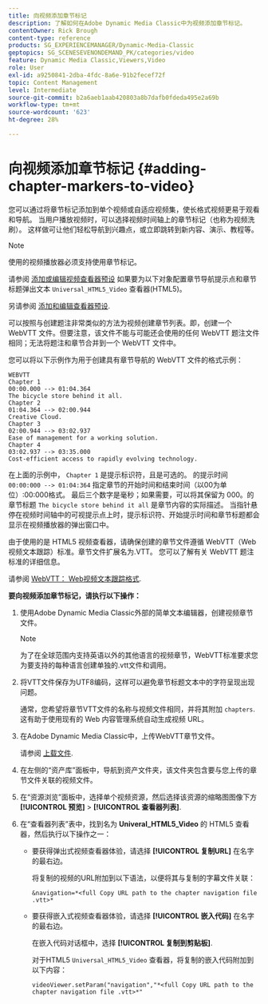 ```yaml
---
title: 向视频添加章节标记
description: 了解如何在Adobe Dynamic Media Classic中为视频添加章节标记。
contentOwner: Rick Brough
content-type: reference
products: SG_EXPERIENCEMANAGER/Dynamic-Media-Classic
geptopics: SG_SCENESEVENONDEMAND_PK/categories/video
feature: Dynamic Media Classic,Viewers,Video
role: User
exl-id: a9250841-2dba-4fdc-8a6e-91b2fecef72f
topic: Content Management
level: Intermediate
source-git-commit: b2a6aeb1aab420803a8b7dafb0fdeda495e2a69b
workflow-type: tm+mt
source-wordcount: '623'
ht-degree: 28%

---
```


# 向视频添加章节标记 {#adding-chapter-markers-to-video}

您可以通过将章节标记添加到单个视频或自适应视频集，使长格式视频更易于观看和导航。 当用户播放视频时，可以选择视频时间轴上的章节标记（也称为视频洗刷）。 这样做可让他们轻松导航到兴趣点，或立即跳转到新内容、演示、教程等。

>[!NOTE]
>
>使用的视频播放器必须支持使用章节标记。

请参阅 [添加或编辑视频查看器预设](previewing-videos-video-viewer.md#adding_or_editing_a_video_viewer_preset) 如果要为以下对象配置章节导航提示点和章节标题弹出文本 `Universal_HTML5_Video` 查看器(HTML5)。

另请参阅 [添加和编辑查看器预设](application-setup.md#adding_and_editing_viewer_presets).

可以按照与创建题注非常类似的方法为视频创建章节列表。即，创建一个 WebVTT 文件。但要注意，该文件不能与可能还会使用的任何 WebVTT 题注文件相同；无法将题注和章节合并到一个 WebVTT 文件中。

您可以将以下示例作为用于创建具有章节导航的 WebVTT 文件的格式示例：

```as3
WEBVTT 
Chapter 1 
00:00.000 --> 01:04.364 
The bicycle store behind it all. 
Chapter 2 
01:04.364 --> 02:00.944 
Creative Cloud. 
Chapter 3 
02:00.944 --> 03:02.937 
Ease of management for a working solution. 
Chapter 4 
03:02.937 --> 03:35.000 
Cost-efficient access to rapidly evolving technology.
```

在上面的示例中， `Chapter 1` 是提示标识符，且是可选的。 的提示时间 `00:00:000 --> 01:04:364` 指定章节的开始时间和结束时间（以00为单位）:00:000格式。 最后三个数字是毫秒；如果需要，可以将其保留为 000。的章节标题 `The bicycle store behind it all` 是章节内容的实际描述。 当指针悬停在视频时间轴中的可视提示点上时，提示标识符、开始提示时间和章节标题都会显示在视频播放器的弹出窗口中。

由于使用的是 HTML5 视频查看器，请确保创建的章节文件遵循 WebVTT（Web 视频文本跟踪）标准。章节文件扩展名为.VTT。 您可以了解有关 WebVTT 题注标准的详细信息。

请参阅 [WebVTT： Web视频文本跟踪格式](https://w3c.github.io/webvtt/).

**要向视频添加章节标记，请执行以下操作：**

1. 使用Adobe Dynamic Media Classic外部的简单文本编辑器，创建视频章节文件。

   >[!NOTE]
   >
   >为了在全球范围内支持英语以外的其他语言的视频章节，WebVTT标准要求您为要支持的每种语言创建单独的.vtt文件和调用。

1. 将VTT文件保存为UTF8编码，这样可以避免章节标题文本中的字符呈现出现问题。

   通常，您希望将章节VTT文件的名称与视频文件相同，并将其附加 `chapters`. 这有助于使用现有的 Web 内容管理系统自动生成视频 URL。

1. 在Adobe Dynamic Media Classic中，上传WebVTT章节文件。

   请参阅 [上载文件](uploading-files.md#uploading_files).

1. 在左侧的“资产库”面板中，导航到资产文件夹，该文件夹包含要与您上传的章节文件关联的视频文件。
1. 在“资源浏览”面板中，选择单个视频资源，然后选择该资源的缩略图图像下方 **[!UICONTROL 预览]** > **[!UICONTROL 查看器列表]**.
1. 在“查看器列表”表中，找到名为 **Univeral_HTML5_Video** 的 HTML5 查看器，然后执行以下操作之一：

   * 要获得弹出式视频查看器体验，请选择 **[!UICONTROL 复制URL]** 在名字的最右边。

     将复制的视频的URL附加到以下语法，以便将其与复制的字幕文件关联：

     `&navigation=*<full Copy URL path to the chapter navigation file .vtt>*`

   * 要获得嵌入式视频查看器体验，请选择 **[!UICONTROL 嵌入代码]** 在名字的最右边。

     在嵌入代码对话框中，选择 **[!UICONTROL 复制到剪贴板]**.

     对于HTML5 `Universal_HTML5_Video` 查看器，将复制的嵌入代码附加到以下内容：

     `videoViewer.setParam("navigation","*<full Copy URL path to the chapter navigation file .vtt>*"`
